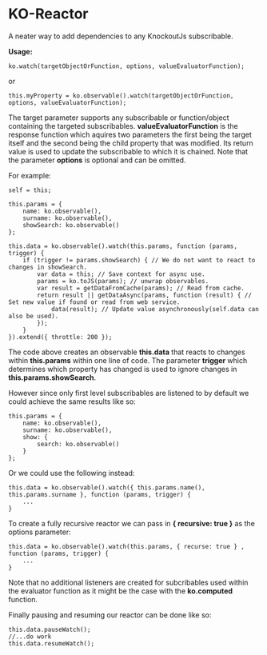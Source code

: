 KO-Reactor
===========

A neater way to add dependencies to any KnockoutJs subscribable.

<b>Usage:</b>

    ko.watch(targetObjectOrFunction, options, valueEvaluatorFunction);

or

    this.myProperty = ko.observable().watch(targetObjectOrFunction, options, valueEvaluatorFunction);

The target parameter supports any subscribable or function/object containing the targeted subscribables. <b>valueEvaluatorFunction</b> is
the response function which aquires two parameters the first being the target itself and the second being the child property 
that was modified. Its return value is used to update the subscribable to which it is chained. Note that the parameter <b>options</b>
is optional and can be omitted.


For example:
    
    self = this;

    this.params = {
        name: ko.observable(),
        surname: ko.observable(),
        showSearch: ko.observable()
    };

    this.data = ko.observable().watch(this.params, function (params, trigger) {
        if (trigger != params.showSearch) { // We do not want to react to changes in showSearch.
            var data = this; // Save context for async use.
            params = ko.toJS(params); // unwrap observables.
            var result = getDataFromCache(params); // Read from cache.
            return result || getDataAsync(params, function (result) { // Set new value if found or read from web service.
                data(result); // Update value asynchronously(self.data can also be used).
            });
        }
    }).extend({ throttle: 200 });
    
The code above creates an observable <b>this.data</b> that reacts to changes within <b>this.params</b> within one line of code. 
The parameter <b>trigger</b> which determines which property has changed is used to ignore changes in <b>this.params.showSearch</b>.

However since only first level subscribables are listened to by default we could achieve the same results like so:

    this.params = {
        name: ko.observable(),
        surname: ko.observable(),
        show: { 
            search: ko.observable() 
        }
    };

Or we could use the following instead:

    this.data = ko.observable().watch({ this.params.name(), this.params.surname }, function (params, trigger) {
        ...
    }

To create a fully recursive reactor we can pass in <b>{ recursive: true }</b> as the options parameter:

    this.data = ko.observable().watch(this.params, { recurse: true } , function (params, trigger) {
        ...
    }
    
Note that no additional listeners are created for subcribables used within the evaluator function as it might be the case
with the <b>ko.computed</b> function.

Finally pausing and resuming our reactor can be done like so:

    this.data.pauseWatch();
    //...do work
    this.data.resumeWatch();
